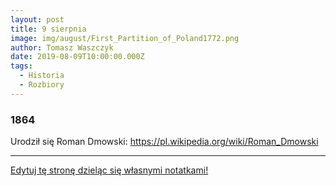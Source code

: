```yaml
---
layout: post
title: 9 sierpnia
image: img/august/First_Partition_of_Poland1772.png
author: Tomasz Waszczyk
date: 2019-08-09T10:00:00.000Z
tags:
  - Historia
  - Rozbiory
---
```


### 1864

Urodził się Roman Dmowski: https://pl.wikipedia.org/wiki/Roman_Dmowski

---

<a href="https://github.com/TomaszWaszczyk/historia.waszczyk.com/edit/master/src/content/august-9.md" target="_blank">Edytuj tę stronę dzieląc się własnymi notatkami!</a>
